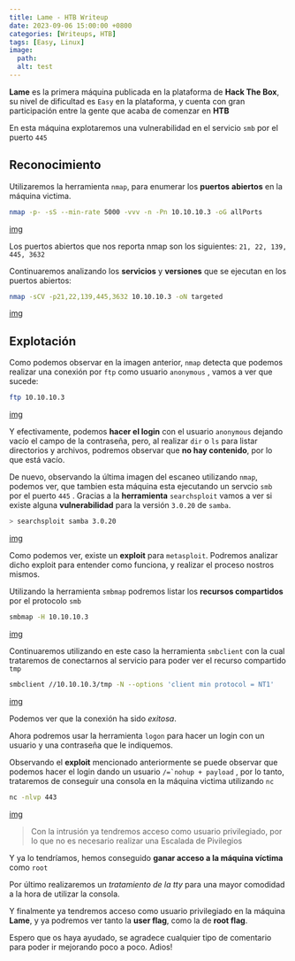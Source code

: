 ```yaml
---
title: Lame - HTB Writeup
date: 2023-09-06 15:00:00 +0800
categories: [Writeups, HTB]
tags: [Easy, Linux]
image:
  path: 
  alt: test
---
```


**Lame** es la primera máquina publicada en la plataforma de **Hack The Box**, su nivel de dificultad es ```Easy``` en la plataforma, y cuenta con gran participación entre la gente que acaba de comenzar en **HTB**

En esta máquina explotaremos una vulnerabilidad en el servicio ```smb``` por el puerto ```445```


## Reconocimiento

Utilizaremos la herramienta ```nmap```, para enumerar los **puertos** **abiertos** en la máquina victima.

```bash
nmap -p- -sS --min-rate 5000 -vvv -n -Pn 10.10.10.3 -oG allPorts
```

[img](assets/img/capturadepantalla2023-08-30012250.png)


Los puertos abiertos que nos reporta nmap son los siguientes: ```21, 22, 139, 445, 3632```

Continuaremos analizando los **servicios** y **versiones** que se ejecutan en los puertos abiertos:

```bash
nmap -sCV -p21,22,139,445,3632 10.10.10.3 -oN targeted
```

[img](assets/img/Posts/f8e0e6a7-5272-4f67-8003-fd370c3fc23c.png)

## Explotación

Como podemos observar en la imagen anterior, ```nmap``` detecta que podemos realizar una conexión por ```ftp``` como usuario ```anonymous``` , vamos a ver que sucede:

```bash
ftp 10.10.10.3
```

[img](assets/img/Posts/fa13380a-a002-4c6f-9700-d53ef320d03c.png)

Y efectivamente, podemos **hacer el login** con el usuario ```anonymous``` dejando vacío el campo de la contraseña, pero, al realizar ```dir``` o ```ls``` para listar directorios y archivos, podremos observar que **no hay contenido**, por lo que está vacío.

De nuevo, observando la última imagen del escaneo utilizando ```nmap```, podemos ver, que tambien esta máquina esta ejecutando un servcio ```smb ```por el puerto ```445``` . Gracias a la **herramienta** ```searchsploit``` vamos a ver si existe alguna **vulnerabilidad** para la versión ```3.0.20``` de ```samba```.

```bash
> searchsploit samba 3.0.20
```

[img](assets/img/Posts/83366d04-9d5b-4182-8510-143a338decd1.png)

Como podemos ver, existe un **exploit** para ```metasploit```. Podremos analizar dicho exploit para entender como funciona, y realizar el proceso nostros mismos.

Utilizando la herramienta ```smbmap``` podremos listar los **recursos compartidos** por el protocolo ```smb```

```bash
smbmap -H 10.10.10.3
```

[img](assets/img/Posts/d6bdceb4-245b-4ce6-9473-e46e5cad2e9a.png)

Continuaremos utilizando en este caso la herramienta ```smbclient``` con la cual trataremos de conectarnos al servicio para poder ver el recurso compartido ```tmp```

```bash
smbclient //10.10.10.3/tmp -N --options 'client min protocol = NT1'
```

[img](assets/img/Posts/07ed24e9-4362-4b59-825a-4edbbfcc4885.png)

Podemos ver que la conexión ha sido *exitosa*.

Ahora podremos usar la herramienta ```logon``` para hacer un login con un usuario y una contraseña que le indiquemos.

Observando el **exploit** mencionado anteriormente se puede observar que podemos hacer el login dando un usuario ```/=`nohup + payload``` , por lo tanto, trataremos de conseguir una consola en la máquina victima utilizando ```nc```

```bash
nc -nlvp 443
```

[img](assets/img/Posts/43db9817-b863-4050-9abf-45af8a4d2bd6.png)

> Con la intrusión ya tendremos acceso como usuario privilegiado, por lo que no es necesario realizar una Escalada de Pivilegios

Y ya lo tendríamos, hemos conseguido **ganar acceso a la máquina víctima** como ```root```

Por último realizaremos un *tratamiento de la tty* para una mayor comodidad a la hora de utilizar la consola.

Y finalmente ya tendremos acceso como usuario privilegiado en la máquina **Lame**, y ya podremos ver tanto la **user flag**, como la de **root flag**.

Espero que os haya ayudado, se agradece cualquier tipo de comentario para poder ir mejorando poco a poco. Adios!